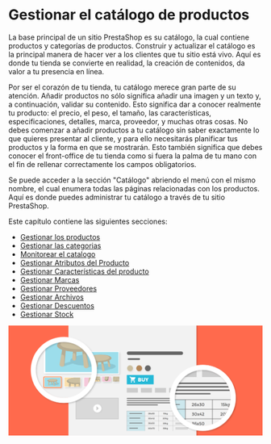 # Gestionar el catálogo de productos

La base principal de un sitio PrestaShop es su catálogo, la cual contiene productos y categorías de productos. Construir y actualizar el catálogo es la principal manera de hacer ver a los clientes que tu sitio está vivo. Aquí es donde tu tienda se convierte en realidad, la creación de contenidos, da valor a tu presencia en línea.

Por ser el corazón de tu tienda, tu catálogo merece gran parte de su atención. Añadir productos no sólo significa añadir una imagen y un texto y, a continuación, validar su contenido. Esto significa dar a conocer realmente tu producto: el precio, el peso, el tamaño, las características, especificaciones, detalles, marca, proveedor, y muchas otras cosas. No debes comenzar a añadir productos a tu catálogo sin saber exactamente lo que quieres presentar al cliente, y para ello necesitarás planificar tus productos y la forma en que se mostrarán. Esto también significa que debes conocer el front-office de tu tienda como si fuera la palma de tu mano con el fin de rellenar correctamente los campos obligatorios.

Se puede acceder a la sección "Catálogo" abriendo el menú con el mismo nombre, el cual enumera todas las páginas relacionadas con los productos. Aquí es donde puedes administrar tu catálogo a través de tu sitio PrestaShop.

Este capítulo contiene las siguientes secciones:

* [Gestionar los productos](gestionar-productos.md)
* [Gestionar las categorias](gestionar-categorias.md)
* [Monitorear el catalogo](monitorear-catalogo.md)
* [Gestionar Atributos del Producto](gestionar-atributos-producto.md)
* [Gestionar Características del producto](gestionar-caracteristicas-producto.md)
* [Gestionar Marcas](gestionar-marcas.md)
* [Gestionar Proveedores](gestionar-proveedores.md)
* [Gestionar Archivos](gestionar-archivos.md)
* [Gestionar Descuentos](gestionar-descuentos/)
* [Gestionar Stock](gestionar-stock/)

![](../../../.gitbook/assets/51839831.png)

